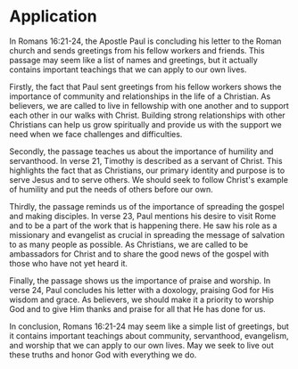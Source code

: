 # Application

In Romans 16:21-24, the Apostle Paul is concluding his letter to the Roman church and sends greetings from his fellow workers and friends. This passage may seem like a list of names and greetings, but it actually contains important teachings that we can apply to our own lives.

Firstly, the fact that Paul sent greetings from his fellow workers shows the importance of community and relationships in the life of a Christian. As believers, we are called to live in fellowship with one another and to support each other in our walks with Christ. Building strong relationships with other Christians can help us grow spiritually and provide us with the support we need when we face challenges and difficulties.

Secondly, the passage teaches us about the importance of humility and servanthood. In verse 21, Timothy is described as a servant of Christ. This highlights the fact that as Christians, our primary identity and purpose is to serve Jesus and to serve others. We should seek to follow Christ's example of humility and put the needs of others before our own.

Thirdly, the passage reminds us of the importance of spreading the gospel and making disciples. In verse 23, Paul mentions his desire to visit Rome and to be a part of the work that is happening there. He saw his role as a missionary and evangelist as crucial in spreading the message of salvation to as many people as possible. As Christians, we are called to be ambassadors for Christ and to share the good news of the gospel with those who have not yet heard it.

Finally, the passage shows us the importance of praise and worship. In verse 24, Paul concludes his letter with a doxology, praising God for His wisdom and grace. As believers, we should make it a priority to worship God and to give Him thanks and praise for all that He has done for us.

In conclusion, Romans 16:21-24 may seem like a simple list of greetings, but it contains important teachings about community, servanthood, evangelism, and worship that we can apply to our own lives. May we seek to live out these truths and honor God with everything we do.

